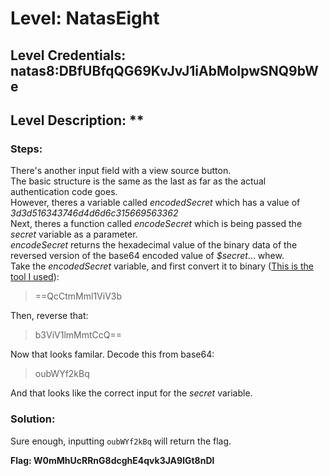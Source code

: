 # Level: NatasEight
## Level Credentials: natas8:DBfUBfqQG69KvJvJ1iAbMoIpwSNQ9bWe
## Level Description: **

### Steps:
There's another input field with a view source button.  
The basic structure is the same as the last as far as the actual authentication code goes.  
However, theres a variable called *encodedSecret* which has a value of *3d3d516343746d4d6d6c315669563362*  
Next, theres a function called *encodeSecret* which is being passed the *secret* variable as a parameter.  
*encodeSecret* returns the hexadecimal value of the binary data of the reversed version of the base64 encoded value of *$secret*... whew.  
Take the *encodedSecret* variable, and first convert it to binary ([This is the tool I used](http://hex2bin.onlinephpfunctions.com/)):
> ==QcCtmMml1ViV3b 

Then, reverse that:
>  b3ViV1lmMmtCcQ==

Now that looks familar. Decode this from base64:
> oubWYf2kBq

And that looks like the correct input for the *secret* variable.  
### Solution:
Sure enough, inputting `oubWYf2kBq` will return the flag.  


**Flag: W0mMhUcRRnG8dcghE4qvk3JA9lGt8nDl**
